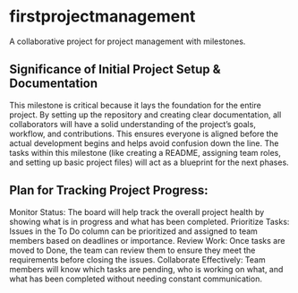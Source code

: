 # firstprojectmanagement

A collaborative project for project management with milestones.
## Significance of Initial Project Setup & Documentation
This milestone is critical because it lays the foundation for the entire project. By setting up the repository and creating clear documentation, all collaborators will have a solid understanding of the project’s goals, workflow, and contributions. This ensures everyone is aligned before the actual development begins and helps avoid confusion down the line. The tasks within this milestone (like creating a README, assigning team roles, and setting up basic project files) will act as a blueprint for the next phases.

## Plan for Tracking Project Progress:
Monitor Status: The board will help track the overall project health by showing what is in progress and what has been completed.
Prioritize Tasks: Issues in the To Do column can be prioritized and assigned to team members based on deadlines or importance.
Review Work: Once tasks are moved to Done, the team can review them to ensure they meet the requirements before closing the issues.
Collaborate Effectively: Team members will know which tasks are pending, who is working on what, and what has been completed without needing constant communication.
